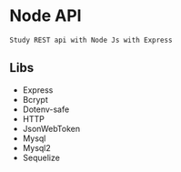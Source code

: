 # Node API

`Study REST api with Node Js with Express`

## Libs

- Express
- Bcrypt
- Dotenv-safe
- HTTP
- JsonWebToken
- Mysql
- Mysql2
- Sequelize